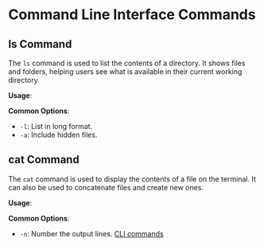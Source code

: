 # Command Line Interface Commands

## ls Command
The `ls` command is used to list the contents of a directory. It shows files and folders, helping users see what is available in their current working directory.

**Usage**: 

**Common Options**:
- `-l`: List in long format.
- `-a`: Include hidden files.

## cat Command
The `cat` command is used to display the contents of a file on the terminal. It can also be used to concatenate files and create new ones.

**Usage**:

**Common Options**:
- `-n`: Number the output lines.
[CLI commands](docs/cli.md)
